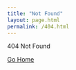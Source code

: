 ```yaml
---
title: "Not Found"
layout: page.html
permalink: /404.html
---
```


404 Not Found

<a href="/">Go Home</a>